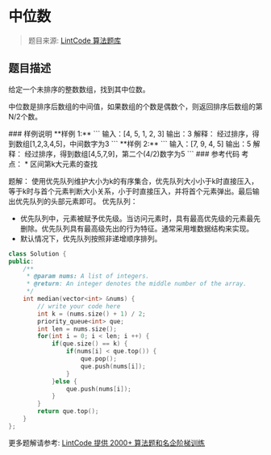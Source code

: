 # 中位数
 > 题目来源: [LintCode 算法题库](https://www.lintcode.com/problem/median/?utm_source=sc-github-wzz)
 ## 题目描述
 <p>给定一个未排序的整数数组，找到其中位数。</p><p>中位数是排序后数组的中间值，如果数组的个数是偶数个，则返回排序后数组的第N/2个数。</p>
 ### 样例说明
 **样例 1:**
```
输入：[4, 5, 1, 2, 3]
输出：3
解释：
经过排序，得到数组[1,2,3,4,5]，中间数字为3
```
**样例 2:**
```
输入：[7, 9, 4, 5]
输出：5
解释：
经过排序，得到数组[4,5,7,9]，第二个(4/2)数字为5
```
 ### 参考代码
 考点：
* 区间第k大元素的查找

题解：
使用优先队列维护大小为k的有序集合，优先队列大小小于k时直接压入，等于k时与首个元素判断大小关系，小于时直接压入，并将首个元素弹出。最后输出优先队列的头部元素即可。
优先队列：
* 优先队列中，元素被赋予优先级。当访问元素时，具有最高优先级的元素最先删除。优先队列具有最高级先出的行为特征。通常采用堆数据结构来实现。
* 默认情况下，优先队列按照非递增顺序排列。
```cpp
class Solution {
public:
    /**
     * @param nums: A list of integers.
     * @return: An integer denotes the middle number of the array.
     */
    int median(vector<int> &nums) {
        // write your code here
        int k = (nums.size() + 1) / 2;
        priority_queue<int> que;
        int len = nums.size();
        for(int i = 0; i < len; i ++) {
            if(que.size() == k) {
                if(nums[i] < que.top()) {
                    que.pop();
                    que.push(nums[i]);
                }
            }else {
                que.push(nums[i]);
            }
        }
        return que.top();
    }
};
```
 更多题解请参考: [LintCode 提供 2000+ 算法题和名企阶梯训练](https://www.lintcode.com/problem/?utm_source=sc-github-wzz)